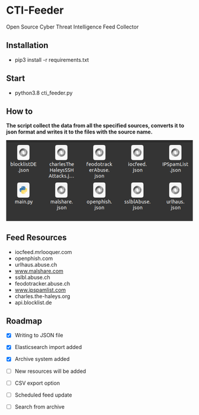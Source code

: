 # CTI-Feeder
Open Source Cyber Threat Intelligence Feed Collector

## Installation

* pip3 install -r requirements.txt


## Start

* python3.8 cti_feeder.py

## How to

**The script collect the data from all the specified sources, converts it to json format and writes it to the files with the source name.**

![GitHub Logo](/feed.png)

## Feed Resources
* iocfeed.mrlooquer.com
* openphish.com
* urlhaus.abuse.ch
* www.malshare.com
* sslbl.abuse.ch
* feodotracker.abuse.ch
* www.ipspamlist.com
* charles.the-haleys.org
* api.blocklist.de

## Roadmap

- [X] Writing to JSON file
- [X] Elasticsearch import added
- [X] Archive system added 
- [ ] New resources will be added
- [ ] CSV export option
- [ ] Scheduled feed update
- [ ] Search from archive

